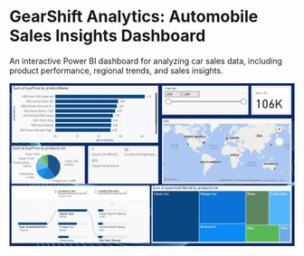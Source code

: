 # GearShift Analytics: Automobile Sales Insights Dashboard
An interactive Power BI dashboard for analyzing car sales data, including product performance, regional trends, and sales insights.

![Automobile Sales Dashboard](Automobile_Sales_Dashboard.jpeg)  
